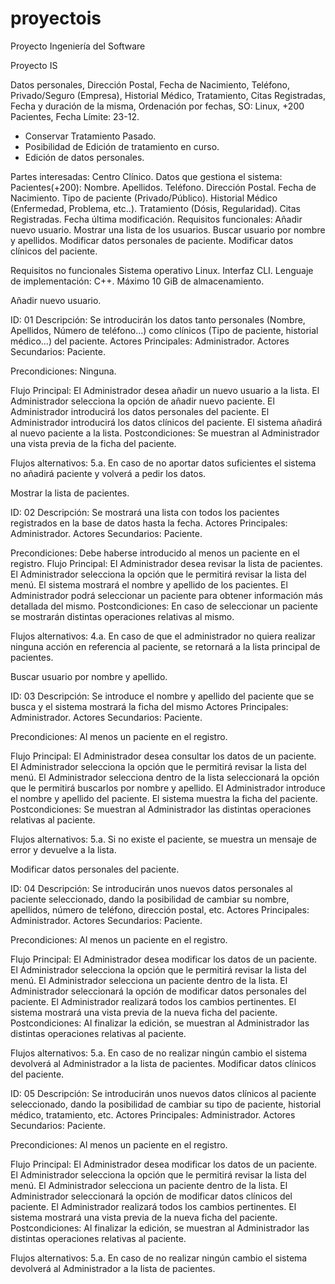 # proyectois
Proyecto Ingeniería del Software

Proyecto IS

Datos personales, Dirección Postal, Fecha de Nacimiento, Teléfono, Privado/Seguro (Empresa), Historial Médico, Tratamiento, Citas Registradas, Fecha y duración de la misma, Ordenación por fechas, SO: Linux, +200 Pacientes, Fecha Límite: 23-12.


- Conservar Tratamiento Pasado.
- Posibilidad de Edición de tratamiento en curso.
- Edición de datos personales.


Partes interesadas:
Centro Clínico.
Datos que gestiona el sistema:
Pacientes(+200):
Nombre.
Apellidos.
Teléfono.
Dirección Postal.
Fecha de Nacimiento.
Tipo de paciente (Privado/Público).
Historial Médico (Enfermedad, Problema, etc..).
Tratamiento (Dósis, Regularidad).
Citas Registradas.
Fecha última modificación.
Requisitos funcionales:
Añadir nuevo usuario.
Mostrar una lista de los usuarios.
Buscar usuario por nombre y apellidos.
Modificar datos personales de paciente.
Modificar datos clínicos del paciente.



Requisitos no funcionales
Sistema operativo Linux.
Interfaz CLI.
Lenguaje de implementación: C++.
Máximo 10 GiB de almacenamiento.


















Añadir nuevo usuario.

ID: 01 
Descripción: Se introducirán los datos tanto personales (Nombre, Apellidos, Número de teléfono…) como clínicos (Tipo de paciente, historial médico…) del paciente.
Actores Principales: Administrador. 
Actores Secundarios: Paciente.

Precondiciones:
Ninguna.

Flujo Principal:
El Administrador desea añadir un nuevo usuario a la lista.
El Administrador selecciona la opción de añadir nuevo paciente.
El Administrador introducirá los datos personales del paciente.
El Administrador introducirá los datos clínicos del paciente.
El sistema añadirá al nuevo paciente a la lista.
Postcondiciones:
Se muestran al Administrador una vista previa de la ficha del paciente.

Flujos alternativos:
5.a. En caso de no aportar datos suficientes el sistema no añadirá paciente y volverá a pedir los datos.



Mostrar la lista de pacientes.

ID: 02
Descripción: Se mostrará una lista con todos los pacientes registrados en la base de datos hasta la fecha.
Actores Principales: Administrador. 
Actores Secundarios: Paciente.

Precondiciones:
Debe haberse introducido al menos un paciente en el registro.
Flujo Principal:
El Administrador desea revisar la lista de pacientes.
El Administrador selecciona la opción que le permitirá revisar la lista del menú.
El sistema mostrará el nombre y apellido de los pacientes.
El Administrador podrá seleccionar un paciente para obtener información más detallada del mismo.
Postcondiciones:
En caso de seleccionar un paciente se mostrarán distintas operaciones relativas al mismo.

Flujos alternativos:
4.a. En caso de que el administrador no quiera realizar ninguna acción en referencia al paciente, se retornará a la lista principal de pacientes.



Buscar usuario por nombre y apellido.

ID: 03
Descripción: Se introduce el nombre y apellido del paciente que se busca y el sistema mostrará la ficha del mismo
Actores Principales: Administrador. 
Actores Secundarios: Paciente.

Precondiciones:
Al menos un paciente en el registro.

Flujo Principal:
El Administrador desea consultar los datos de un paciente.
El Administrador selecciona la opción que le permitirá revisar la lista del menú.
El Administrador selecciona dentro de la lista seleccionará la opción que le permitirá buscarlos por nombre y apellido.
El Administrador introduce el nombre y apellido del paciente.
El sistema muestra la ficha del paciente.
Postcondiciones:
Se muestran al Administrador las distintas operaciones relativas al paciente.

Flujos alternativos:
5.a. Si no existe el paciente, se muestra un mensaje de error y devuelve a la lista.



Modificar datos personales del paciente.

ID: 04
Descripción: Se introducirán unos nuevos datos personales al paciente seleccionado, dando la posibilidad de cambiar su nombre, apellidos, número de teléfono, dirección postal, etc.
Actores Principales: Administrador. 
Actores Secundarios: Paciente.

Precondiciones:
Al menos un paciente en el registro.

Flujo Principal:
El Administrador desea modificar los datos de un paciente.
El Administrador selecciona la opción que le permitirá revisar la lista del menú.
El Administrador selecciona un paciente dentro de la lista.
El Administrador seleccionará la opción de modificar datos personales del paciente.
El Administrador realizará todos los cambios pertinentes.
El sistema mostrará una vista previa de la nueva ficha del paciente.
Postcondiciones:
Al finalizar la edición, se muestran al Administrador las distintas operaciones relativas al paciente.

Flujos alternativos:
5.a. En caso de no realizar ningún cambio el sistema devolverá al Administrador a la lista de pacientes.
Modificar datos clínicos del paciente.

ID: 05
Descripción: Se introducirán unos nuevos datos clínicos al paciente seleccionado, dando la posibilidad de cambiar su tipo de paciente, historial médico, tratamiento, etc.
Actores Principales: Administrador. 
Actores Secundarios: Paciente.

Precondiciones:
Al menos un paciente en el registro.

Flujo Principal:
El Administrador desea modificar los datos de un paciente.
El Administrador selecciona la opción que le permitirá revisar la lista del menú.
El Administrador selecciona un paciente dentro de la lista.
El Administrador seleccionará la opción de modificar datos clínicos del paciente.
El Administrador realizará todos los cambios pertinentes.
El sistema mostrará una vista previa de la nueva ficha del paciente.
Postcondiciones:
Al finalizar la edición, se muestran al Administrador las distintas operaciones relativas al paciente.

Flujos alternativos:
5.a. En caso de no realizar ningún cambio el sistema devolverá al Administrador a la lista de pacientes.

